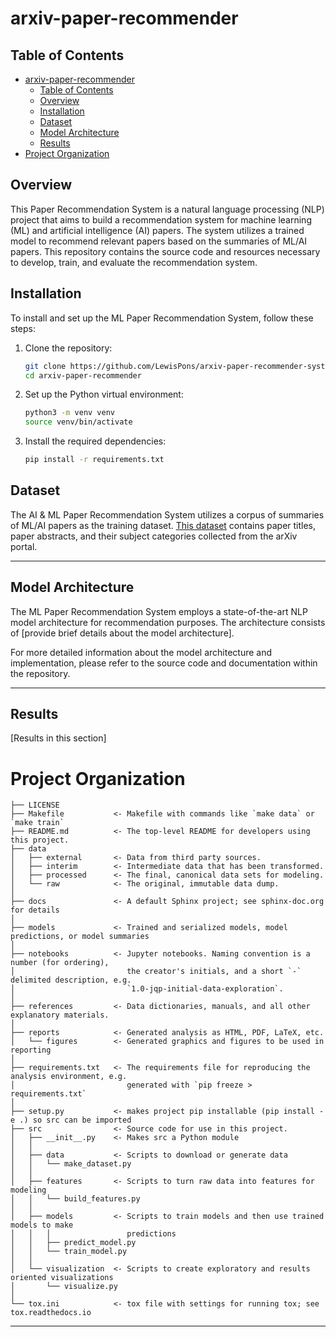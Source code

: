 arxiv-paper-recommender
==============================

## Table of Contents

- [arxiv-paper-recommender](#arxiv-paper-recommender)
  - [Table of Contents](#table-of-contents)
  - [Overview](#overview)
  - [Installation](#installation)
  - [Dataset](#dataset)
  - [Model Architecture](#model-architecture)
  - [Results](#results)
- [Project Organization](#project-organization)

## Overview

This  Paper Recommendation System is a natural language processing (NLP) project that aims to build a recommendation system for machine learning (ML) and artificial intelligence (AI) papers. The system utilizes a trained model to recommend relevant papers based on the summaries of ML/AI papers. This repository contains the source code and resources necessary to develop, train, and evaluate the recommendation system.


## Installation

To install and set up the ML Paper Recommendation System, follow these steps:

1. Clone the repository:

   ```bash
   git clone https://github.com/LewisPons/arxiv-paper-recommender-system.git
   cd arxiv-paper-recommender
   ```

2. Set up the Python virtual environment:
   ```bash
   python3 -m venv venv
   source venv/bin/activate
   ```

3. Install the required dependencies:
   ```bash
   pip install -r requirements.txt
   ```

## Dataset
The AI & ML Paper Recommendation System utilizes a corpus of summaries of ML/AI papers as the training dataset. [This dataset](https://www.kaggle.com/datasets/spsayakpaul/arxiv-paper-abstracts) contains paper titles, paper abstracts, and their subject categories collected from the arXiv portal.

-----

## Model Architecture
The ML Paper Recommendation System employs a state-of-the-art NLP model architecture for recommendation purposes. The architecture consists of [provide brief details about the model architecture].

For more detailed information about the model architecture and implementation, please refer to the source code and documentation within the repository.

-----


## Results
[Results in this section]




# Project Organization


    ├── LICENSE
    ├── Makefile           <- Makefile with commands like `make data` or `make train`
    ├── README.md          <- The top-level README for developers using this project.
    ├── data
    │   ├── external       <- Data from third party sources.
    │   ├── interim        <- Intermediate data that has been transformed.
    │   ├── processed      <- The final, canonical data sets for modeling.
    │   └── raw            <- The original, immutable data dump.
    │
    ├── docs               <- A default Sphinx project; see sphinx-doc.org for details
    │
    ├── models             <- Trained and serialized models, model predictions, or model summaries
    │
    ├── notebooks          <- Jupyter notebooks. Naming convention is a number (for ordering),
    │                         the creator's initials, and a short `-` delimited description, e.g.
    │                         `1.0-jqp-initial-data-exploration`.
    │
    ├── references         <- Data dictionaries, manuals, and all other explanatory materials.
    │
    ├── reports            <- Generated analysis as HTML, PDF, LaTeX, etc.
    │   └── figures        <- Generated graphics and figures to be used in reporting
    │
    ├── requirements.txt   <- The requirements file for reproducing the analysis environment, e.g.
    │                         generated with `pip freeze > requirements.txt`
    │
    ├── setup.py           <- makes project pip installable (pip install -e .) so src can be imported
    ├── src                <- Source code for use in this project.
    │   ├── __init__.py    <- Makes src a Python module
    │   │
    │   ├── data           <- Scripts to download or generate data
    │   │   └── make_dataset.py
    │   │
    │   ├── features       <- Scripts to turn raw data into features for modeling
    │   │   └── build_features.py
    │   │
    │   ├── models         <- Scripts to train models and then use trained models to make
    │   │   │                 predictions
    │   │   ├── predict_model.py
    │   │   └── train_model.py
    │   │
    │   └── visualization  <- Scripts to create exploratory and results oriented visualizations
    │       └── visualize.py
    │
    └── tox.ini            <- tox file with settings for running tox; see tox.readthedocs.io
****



